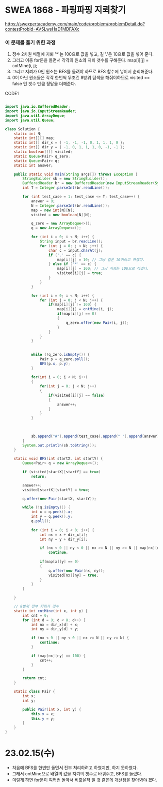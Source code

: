 # SWEA 1868 - 파핑파핑 지뢰찾기
https://swexpertacademy.com/main/code/problem/problemDetail.do?contestProbId=AV5LwsHaD1MDFAXc

### 이 문제를 풀기 위한 과정
1. 정수 2차원 배열에 지뢰 '*'는 100으로 값을 넣고, 길 '.'은 10으로 값을 넣어 준다.
2. 그리고 이중 for문을 돌면서 각각의 원소의 지뢰 갯수를 구해준다. map[i][j] = cntMine(i, j);
3. 그리고 지뢰가 0인 원소는 BFS를 돌려야 하므로 BFS 함수에 넣어서 순회해준다.
4. 0이 아닌 원소들은 각각 한번씩 무조건 8방위 탐색을 해줘야하므로 visited == false 인 갯수 만큼 정답을 더해준다.

CODE1
```java

import java.io.BufferedReader;
import java.io.InputStreamReader;
import java.util.ArrayDeque;
import java.util.Queue;

class Solution {
	static int N;
	static int[][] map;
	static int[] dir_x = { -1, -1, -1, 0, 1, 1, 1, 0 };
	static int[] dir_y = { -1, 0, 1, 1, 1, 0, -1, -1 };
	static boolean[][] visited;
	static Queue<Pair> q_zero;
	static Queue<Pair> q;
	static int answer;

	public static void main(String args[]) throws Exception {
		StringBuilder sb = new StringBuilder();
		BufferedReader br = new BufferedReader(new InputStreamReader(System.in));
		int T = Integer.parseInt(br.readLine());

		for (int test_case = 1; test_case <= T; test_case++) {
			answer = 0;
			N = Integer.parseInt(br.readLine());
			map = new int[N][N];
			visited = new boolean[N][N];

			q_zero = new ArrayDeque<>();
			q = new ArrayDeque<>();

			for (int i = 0; i < N; i++) {
				String input = br.readLine();
				for (int j = 0; j < N; j++) {
					char c = input.charAt(j);
					if ('.' == c) {
						map[i][j] = 10; // 그냥 길은 10이라고 하겠다.
					} else if ('*' == c) {
						map[i][j] = 100; // 그냥 지뢰는 100으로 하겠다.
						visited[i][j] = true;
					}
				}
			}

			for (int i = 0; i < N; i++) {
				for (int j = 0; j < N; j++) {
					if(map[i][j] != 100) {
						map[i][j] = cntMine(i, j);
						if(map[i][j] == 0)
						{
							q_zero.offer(new Pair(i, j));
						}
					}
				}
			}
			
			
 			while (!q_zero.isEmpty()) {
				Pair p = q_zero.poll();
				BFS(p.x, p.y);
			}
 			
 			for(int i = 0; i < N; i++)
 			{
 				for(int j = 0; j < N; j++)
 				{
 					if(visited[i][j] == false)
 					{
 						answer++;
 					}
 				}
 			}
 			
			
			
			sb.append("#").append(test_case).append(" ").append(answer).append("\n");
		}
		System.out.println(sb.toString());
	}

	static void BFS(int startX, int startY) {
		Queue<Pair> q = new ArrayDeque<>();

		if (visited[startX][startY] == true)
			return;

		answer++;
		visited[startX][startY] = true;

		q.offer(new Pair(startX, startY));

		while (!q.isEmpty()) {
			int x = q.peek().x;
			int y = q.peek().y;
			q.poll();
			
			for (int i = 0; i < 8; i++) {
				int nx = x + dir_x[i];
				int ny = y + dir_y[i];

				if (nx < 0 || ny < 0 || nx >= N || ny >= N || map[nx][ny] == 100 || visited[nx][ny] == true)
					continue;
				
				if(map[x][y] == 0)
				{
					q.offer(new Pair(nx, ny));
					visited[nx][ny] = true;
				}
			}
		}

	}

	// 8방위 전부 지뢰가 갯수
	static int cntMine(int x, int y) {
		int cnt = 0;
		for (int d = 0; d < 8; d++) {
			int nx = dir_x[d] + x;
			int ny = dir_y[d] + y;

			if (nx < 0 || ny < 0 || nx >= N || ny >= N) {
				continue;
			}

			if (map[nx][ny] == 100) {
				cnt++;
			}
		}

		return cnt;
	}

	static class Pair {
		int x;
		int y;

		public Pair(int x, int y) {
			this.x = x;
			this.y = y;
		}
	}
}
```

# 23.02.15(수)
* 처음에 BFS를 한번만 돌면서 전부 처리하려고 하였지만, 하지 못하였다.
* 그래서 cntMine으로 배열의 값을 지뢰의 갯수로 바꿔주고, BFS를 돌렸다.
* 이렇게 하면 for문이 여러번 돌아서 비효율적 일 것 같은데 개선점을 찾아봐야 겠다.